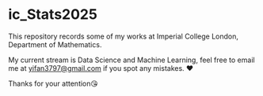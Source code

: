# ic_Stats2025
This repository records some of my works at Imperial College London, Department of Mathematics. 

My current stream is Data Science and Machine Learning, feel free to email me at yifan3797@gmail.com if you spot any mistakes. ❤️

Thanks for your attention😘




 
